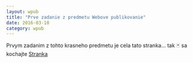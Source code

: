 ```yaml
---
layout: wpub
title: "Prve zadanie z predmetu Webove publikovanie"
date: 2016-03-10
category: wpub
---
```


Prvym zadanim z tohto krasneho predmetu je cela tato stranka... tak :black_joker: sa kochajte [Stranka](http://blaskoa.github.io/)